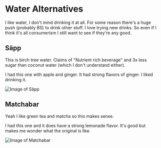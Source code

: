 # Water Alternatives

I like water, I don't mind drinking it at all. For some reason there's a huge push (probably BS) to
drink other stuff. I love trying new drinks. So even if I think it's all consumerism I still want
to see if they're any good.

## Säpp

This is birch tree water. Claims of "Nutrient rich beverage" and 3x less sugar than coconut water (which I
don't understand either).

I had this one with apple and ginger. It had strong flavors of ginger. I liked drinking it.

![Image of Säpp](https://i.imgur.com/wJcBrqM.jpg?1)

## Matchabar

Yeah I like green tea and matcha so this makes sense.

I had this one and it does have a strong lemonade flavor. It's good but makes me wonder what
the original is like.

![Image of Matchabar](https://i.imgur.com/g0TyfS3.jpg?1)
